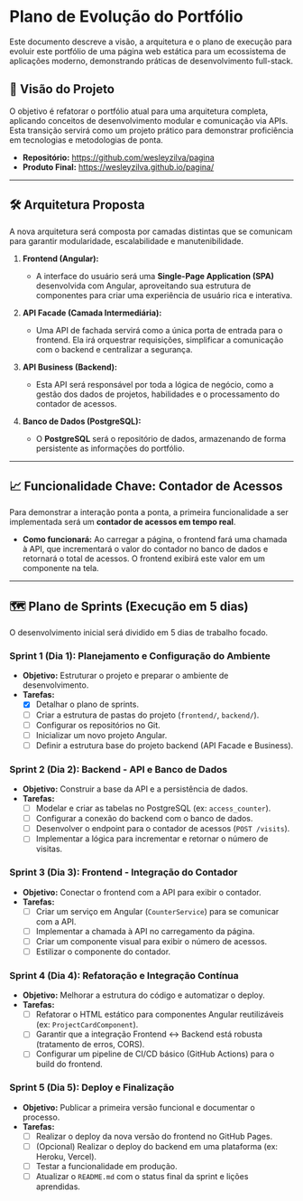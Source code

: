 # Plano de Evolução do Portfólio

Este documento descreve a visão, a arquitetura e o plano de execução para evoluir este portfólio de uma página web estática para um ecossistema de aplicações moderno, demonstrando práticas de desenvolvimento full-stack.

## 🚀 Visão do Projeto

O objetivo é refatorar o portfólio atual para uma arquitetura completa, aplicando conceitos de desenvolvimento modular e comunicação via APIs. Esta transição servirá como um projeto prático para demonstrar proficiência em tecnologias e metodologias de ponta.

- **Repositório:** https://github.com/wesleyzilva/pagina
- **Produto Final:** https://wesleyzilva.github.io/pagina/

---

## 🛠️ Arquitetura Proposta

A nova arquitetura será composta por camadas distintas que se comunicam para garantir modularidade, escalabilidade e manutenibilidade.

1.  **Frontend (Angular):**
    *   A interface do usuário será uma **Single-Page Application (SPA)** desenvolvida com Angular, aproveitando sua estrutura de componentes para criar uma experiência de usuário rica e interativa.

2.  **API Facade (Camada Intermediária):**
    *   Uma API de fachada servirá como a única porta de entrada para o frontend. Ela irá orquestrar requisições, simplificar a comunicação com o backend e centralizar a segurança.

3.  **API Business (Backend):**
    *   Esta API será responsável por toda a lógica de negócio, como a gestão dos dados de projetos, habilidades e o processamento do contador de acessos.

4.  **Banco de Dados (PostgreSQL):**
    *   O **PostgreSQL** será o repositório de dados, armazenando de forma persistente as informações do portfólio.

---

## 📈 Funcionalidade Chave: Contador de Acessos

Para demonstrar a interação ponta a ponta, a primeira funcionalidade a ser implementada será um **contador de acessos em tempo real**.

*   **Como funcionará:** Ao carregar a página, o frontend fará uma chamada à API, que incrementará o valor do contador no banco de dados e retornará o total de acessos. O frontend exibirá este valor em um componente na tela.

---

## 🗺️ Plano de Sprints (Execução em 5 dias)

O desenvolvimento inicial será dividido em 5 dias de trabalho focado.

### **Sprint 1 (Dia 1): Planejamento e Configuração do Ambiente**
- **Objetivo:** Estruturar o projeto e preparar o ambiente de desenvolvimento.
- **Tarefas:**
    - [x] Detalhar o plano de sprints.
    - [ ] Criar a estrutura de pastas do projeto (`frontend/`, `backend/`).
    - [ ] Configurar os repositórios no Git.
    - [ ] Inicializar um novo projeto Angular.
    - [ ] Definir a estrutura base do projeto backend (API Facade e Business).

### **Sprint 2 (Dia 2): Backend - API e Banco de Dados**
- **Objetivo:** Construir a base da API e a persistência de dados.
- **Tarefas:**
    - [ ] Modelar e criar as tabelas no PostgreSQL (ex: `access_counter`).
    - [ ] Configurar a conexão do backend com o banco de dados.
    - [ ] Desenvolver o endpoint para o contador de acessos (`POST /visits`).
    - [ ] Implementar a lógica para incrementar e retornar o número de visitas.

### **Sprint 3 (Dia 3): Frontend - Integração do Contador**
- **Objetivo:** Conectar o frontend com a API para exibir o contador.
- **Tarefas:**
    - [ ] Criar um serviço em Angular (`CounterService`) para se comunicar com a API.
    - [ ] Implementar a chamada à API no carregamento da página.
    - [ ] Criar um componente visual para exibir o número de acessos.
    - [ ] Estilizar o componente do contador.

### **Sprint 4 (Dia 4): Refatoração e Integração Contínua**
- **Objetivo:** Melhorar a estrutura do código e automatizar o deploy.
- **Tarefas:**
    - [ ] Refatorar o HTML estático para componentes Angular reutilizáveis (ex: `ProjectCardComponent`).
    - [ ] Garantir que a integração Frontend <-> Backend está robusta (tratamento de erros, CORS).
    - [ ] Configurar um pipeline de CI/CD básico (GitHub Actions) para o build do frontend.

### **Sprint 5 (Dia 5): Deploy e Finalização**
- **Objetivo:** Publicar a primeira versão funcional e documentar o processo.
- **Tarefas:**
    - [ ] Realizar o deploy da nova versão do frontend no GitHub Pages.
    - [ ] (Opcional) Realizar o deploy do backend em uma plataforma (ex: Heroku, Vercel).
    - [ ] Testar a funcionalidade em produção.
    - [ ] Atualizar o `README.md` com o status final da sprint e lições aprendidas.